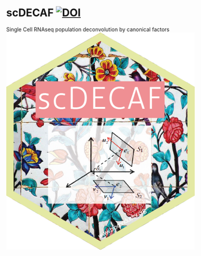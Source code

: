 # scDECAF [![DOI](https://zenodo.org/badge/205765388.svg)](https://zenodo.org/badge/latestdoi/205765388)
Single Cell RNAseq population deconvolution by canonical factors ![](scDECAF-01.png?thumbnail)  
